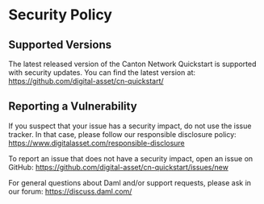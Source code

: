 # Security Policy
## Supported Versions
The latest released version of the Canton Network Quickstart is supported with security updates. You can find the latest version at: https://github.com/digital-asset/cn-quickstart/

## Reporting a Vulnerability
If you suspect that your issue has a security impact, do not use the issue tracker. In that case, please follow our responsible disclosure policy: https://www.digitalasset.com/responsible-disclosure

To report an issue that does not have a security impact, open an issue on GitHub: https://github.com/digital-asset/cn-quickstart/issues/new

For general questions about Daml and/or support requests, please ask in our forum: https://discuss.daml.com/

